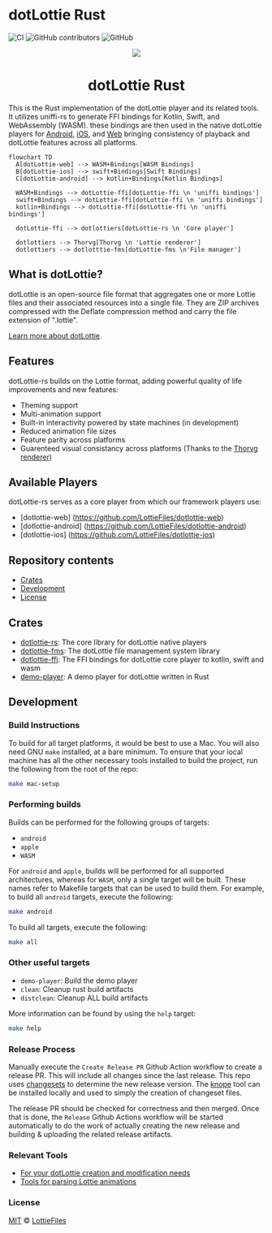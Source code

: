 # dotLottie Rust

![CI](https://img.shields.io/github/v/release/LottieFiles/dotlottie-rs)
![GitHub contributors](https://img.shields.io/github/contributors/LottieFiles/dotlottie-rs)
![GitHub](https://img.shields.io/github/license/LottieFiles/dotlottie-rs)

<p align="center">
  <img src="https://user-images.githubusercontent.com/23125742/201124166-c2a0bc2a-018b-463b-b291-944fb767b5c2.png" />
</p>

<h1 align="center">dotLottie Rust</h1>

This is the Rust implementation of the dotLottie player and its related tools. It utilizes uniffi-rs to generate FFI bindings for Kotlin, Swift, and WebAssembly (WASM). these bindings are then used in the native dotLottie players for [Android](https://github.com/LottieFiles/dotlottie-android), [iOS](https://github.com/LottieFiles/dotlottie-ios), and [Web](https://github.com/LottieFiles/dotlottie-web) bringing consistency of playback and dotLottie features across all platforms.

  ```mermaid
  flowchart TD
    A[dotLottie-web] --> WASM+Bindings[WASM Bindings]
    B[dotLottie-ios] --> swift+Bindings[Swift Bindings]
    C[dotLottie-android] --> kotlin+Bindings[Kotlin Bindings]

    WASM+Bindings --> dotLottie-ffi[dotLottie-ffi \n 'uniffi bindings']
    swift+Bindings --> dotLottie-ffi[dotLottie-ffi \n 'uniffi bindings']
    kotlin+Bindings --> dotLottie-ffi[dotLottie-ffi \n 'uniffi bindings']

    dotLottie-ffi --> dotlottiers[dotLottie-rs \n 'Core player']

    dotlottiers --> Thorvg[Thorvg \n 'Lottie renderer']
    dotlottiers --> dotlotttie-fms[dotLottie-fms \n'File manager']
  ```

## What is dotLottie?

dotLottie is an open-source file format that aggregates one or more Lottie files and their associated resources into a single file. They are ZIP archives compressed with the Deflate compression method and carry the file extension of ".lottie".

[Learn more about dotLottie](https://dotlottie.io/).

## Features

dotLottie-rs builds on the Lottie format, adding powerful quality of life improvements and new features:

  - Theming support
  - Multi-animation support
  - Built-in interactivity powered by state machines (in development)
  - Reduced animation file sizes
  - Feature parity across platforms
  - Guarenteed visual consistancy across platforms (Thanks to the [Thorvg renderer](https://github.com/thorvg/thorvg))

## Available Players

dotLottie-rs serves as a core player from which our framework players use: 

- [dotlottie-web] (https://github.com/LottieFiles/dotlottie-web)
- [dotlottie-android] (https://github.com/LottieFiles/dotlottie-android)
- [dotlottie-ios] (https://github.com/LottieFiles/dotlottie-ios)

## Repository contents

- [Crates](#Crates)
- [Development](#development)
- [License](#license)

## Crates

- [dotlottie-rs](./dotlottie-rs): The core library for dotLottie native players
- [dotlottie-fms](./dotlottie-fms): The dotLottie file management system library
- [dotlottie-ffi](./dotlottie-ffi): The FFI bindings for dotLottie core player to kotlin, swift and wasm
- [demo-player](./demo-player): A demo player for dotLottie written in Rust

## Development

### Build Instructions

To build for all target platforms, it would be best to use a Mac. You will also need GNU `make`
installed, at a bare minimum. To ensure that your local machine has all the other necessary
tools installed to build the project, run the following from the root of the repo:

```bash
make mac-setup
```

### Performing builds

Builds can be performed for the following groups of targets:

- `android`
- `apple`
- `WASM`

For `android` and `apple`, builds will be performed for all supported architectures, whereas
for `WASM`, only a single target will be built. These names refer to Makefile targets that can be
used to build them. For example, to build all `android` targets, execute the following:

```bash
make android
```

To build all targets, execute the following:

```bash
make all
```

### Other useful targets

- `demo-player`: Build the demo player
- `clean`: Cleanup rust build artifacts
- `distclean`: Cleanup ALL build artifacts

More information can be found by using the `help` target:

```bash
make help
```

### Release Process

Manually execute the `Create Release PR` Github Action workflow to create a release PR. This will
include all changes since the last release. This repo uses [changesets](https://github.com/changesets/changesets)
to determine the new release version. The [knope](https://github.com/knope-dev/knope) tool can be installed locally
and used to simply the creation of changeset files.

The release PR should be checked for correctness and then merged. Once that is done, the `Release`
Github Actions workflow will be started automatically to do the work of actually creating the new
release and building & uploading the related release artifacts.

### Relevant Tools

- [For your dotLottie creation and modification needs](https://github.com/dotlottie/dotlottie-js)
- [Tools for parsing Lottie animations](https://github.com/LottieFiles/relottie)

### License

[MIT](LICENSE) © [LottieFiles](https://www.lottiefiles.com)
